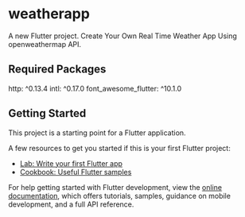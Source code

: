 # weatherapp

A new Flutter project. Create Your Own Real Time Weather App Using openweathermap API.

## Required Packages 

  http: ^0.13.4
  intl: ^0.17.0
  font_awesome_flutter: ^10.1.0

## Getting Started

This project is a starting point for a Flutter application.

A few resources to get you started if this is your first Flutter project:

- [Lab: Write your first Flutter app](https://docs.flutter.dev/get-started/codelab)
- [Cookbook: Useful Flutter samples](https://docs.flutter.dev/cookbook)

For help getting started with Flutter development, view the
[online documentation](https://docs.flutter.dev/), which offers tutorials,
samples, guidance on mobile development, and a full API reference.
